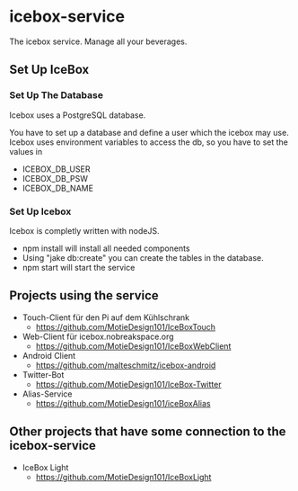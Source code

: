 # icebox-service
The icebox service. Manage all your beverages.

## Set Up IceBox
### Set Up The Database
Icebox uses a PostgreSQL database. 

You have to set up a database and define a user which the icebox may use. Icebox uses environment variables to access the db, so you have to set the values in 
 * ICEBOX_DB_USER
 * ICEBOX_DB_PSW
 * ICEBOX_DB_NAME
### Set Up Icebox
Icebox is completly written with nodeJS.

* npm install will install all needed components
* Using "jake db:create" you can create the tables in the database.
* npm start will start the service

## Projects using the service
* Touch-Client für den Pi auf dem Kühlschrank
  * https://github.com/MotieDesign101/IceBoxTouch
* Web-Client für icebox.nobreakspace.org
  * https://github.com/MotieDesign101/IceBoxWebClient
* Android Client
  * https://github.com/malteschmitz/icebox-android
* Twitter-Bot
    * https://github.com/MotieDesign101/IceBox-Twitter
* Alias-Service
    * https://github.com/MotieDesign101/iceBoxAlias
    
## Other projects that have some connection to the icebox-service
* IceBox Light
    * https://github.com/MotieDesign101/IceBoxLight
